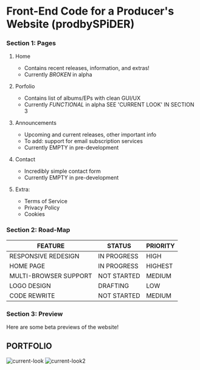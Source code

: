 # Front-End Code for a Producer's Website (prodbySPiDER)


### Section 1: Pages


1. Home
   - Contains recent releases, information, and extras!
   - Currently *BROKEN* in alpha

2. Porfolio
   - Contains list of albums/EPs with clean GUI/UX
   - Currently *FUNCTIONAL* in alpha
   SEE 'CURRENT LOOK' IN SECTION 3
   
3. Announcements
   - Upcoming and current releases, other important info
   - To add: support for email subscription services
   - Currently EMPTY in pre-development
   
4. Contact
   - Incredibly simple contact form
   - Currently EMPTY in pre-development
   
5. Extra:
   - Terms of Service
   - Privacy Policy
   - Cookies
  
  
### Section 2: Road-Map

|            FEATURE            |           STATUS           |        PRIORITY       |
|-------------------------------|----------------------------|-----------------------|
|     RESPONSIVE REDESIGN       |         IN PROGRESS        |          HIGH         |
|         HOME PAGE             |         IN PROGRESS        |        HIGHEST        |
|     MULTI-BROWSER SUPPORT     |         NOT STARTED        |         MEDIUM        |
|         LOGO DESIGN           |          DRAFTING          |          LOW          |
|         CODE REWRITE          |         NOT STARTED        |         MEDIUM        |


### Section 3: Preview


Here are some beta previews of the website!


**PORTFOLIO**  
--


![current-look](https://user-images.githubusercontent.com/120346644/225514743-f66b8364-04ad-4d5d-9df5-633af334dde9.jpg)
![current-look2](https://user-images.githubusercontent.com/120346644/225514745-19e1c25a-9a90-4a5f-839c-5c8b52cca524.jpg)

